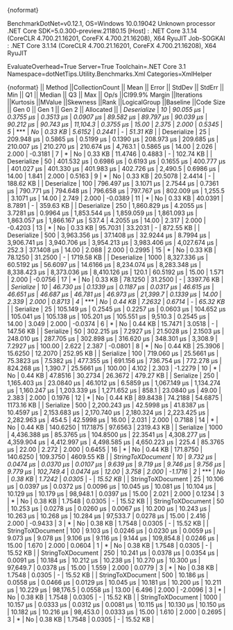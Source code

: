 {noformat}

BenchmarkDotNet=v0.12.1, OS=Windows 10.0.19042
Unknown processor
.NET Core SDK=5.0.300-preview.21180.15
  [Host]     : .NET Core 3.1.14 (CoreCLR 4.700.21.16201, CoreFX 4.700.21.16208), X64 RyuJIT
  Job-SOGKAI : .NET Core 3.1.14 (CoreCLR 4.700.21.16201, CoreFX 4.700.21.16208), X64 RyuJIT

EvaluateOverhead=True  Server=True  Toolchain=.NET Core 3.1  
Namespace=dotNetTips.Utility.Benchmarks.Xml  Categories=XmlHelper  

{noformat}
||           Method ||CollectionCount ||        Mean ||     Error ||     StdDev ||    StdErr ||         Min ||          Q1 ||      Median ||          Q3 ||         Max ||     Op/s ||CI99.9% Margin ||Iterations ||Kurtosis ||MValue ||Skewness ||Rank ||LogicalGroup ||Baseline ||Code Size ||   Gen 0 ||   Gen 1 ||   Gen 2 || Allocated ||
|       *Deserialize* |              *10* |    *90.055 μs* |  *0.3755 μs* |   *0.3513 μs* |  *0.0907 μs* |    *89.582 μs* |    *89.797 μs* |    *90.039 μs* |    *90.212 μs* |    *90.743 μs* |  *11,104.3* |      *0.3755 μs* |      *15.00* |    *2.375* |  *2.000* |   *0.5345* |    *5* |            *** |       *No* |   *0.33 KB* |   *5.6152* |   *0.2441* |        *-* |   *51.31 KB* |
|       Deserialize |              25 |   209.948 μs |  0.5865 μs |   0.5199 μs |  0.1390 μs |   208.973 μs |   209.685 μs |   210.007 μs |   210.270 μs |   210.674 μs |   4,763.1 |      0.5865 μs |      14.00 |    2.026 |  2.000 |  -0.3181 |    7 |            * |       No |   0.33 KB |  11.4746 |   0.4883 |        - |  102.74 KB |
|       Deserialize |              50 |   401.532 μs |  0.6986 μs |   0.6193 μs |  0.1655 μs |   400.777 μs |   401.027 μs |   401.330 μs |   401.983 μs |   402.726 μs |   2,490.5 |      0.6986 μs |      14.00 |    1.841 |  2.000 |   0.5163 |    9 |            * |       No |   0.33 KB |  20.5078 |   2.4414 |        - |  188.62 KB |
|       Deserialize |             100 |   796.497 μs |  3.1071 μs |   2.7544 μs |  0.7361 μs |   790.771 μs |   794.648 μs |   796.658 μs |   797.767 μs |   802.009 μs |   1,255.5 |      3.1071 μs |      14.00 |    2.749 |  2.000 |  -0.0389 |   11 |            * |       No |   0.33 KB |  40.0391 |   8.7891 |        - |  359.63 KB |
|       Deserialize |             250 | 1,860.829 μs |  4.2055 μs |   3.7281 μs |  0.9964 μs | 1,853.544 μs | 1,859.059 μs | 1,861.093 μs | 1,863.057 μs | 1,866.167 μs |     537.4 |      4.2055 μs |      14.00 |    2.317 |  2.000 |  -0.4203 |   13 |            * |       No |   0.33 KB |  95.7031 |  33.2031 |        - |  872.55 KB |
|       Deserialize |             500 | 3,963.356 μs | 37.1408 μs |  32.9244 μs |  8.7994 μs | 3,906.741 μs | 3,940.706 μs | 3,954.213 μs | 3,983.406 μs | 4,027.674 μs |     252.3 |     37.1408 μs |      14.00 |    2.088 |  2.000 |   0.2995 |   15 |            * |       No |   0.33 KB |  78.1250 |  31.2500 |        - | 1719.58 KB |
|       Deserialize |            1000 | 8,327.336 μs | 60.5192 μs |  56.6097 μs | 14.6166 μs | 8,234.074 μs | 8,283.348 μs | 8,338.423 μs | 8,373.036 μs | 8,410.126 μs |     120.1 |     60.5192 μs |      15.00 |    1.571 |  2.000 |  -0.0756 |   17 |            * |       No |   0.33 KB |  78.1250 |  31.2500 |        - | 3397.76 KB |
|         *Serialize* |              *10* |    *46.730 μs* |  *0.1339 μs* |   *0.1187 μs* |  *0.0317 μs* |    *46.615 μs* |    *46.651 μs* |    *46.687 μs* |    *46.781 μs* |    *46.973 μs* |  *21,399.7* |      *0.1339 μs* |      *14.00* |    *2.339* |  *2.000* |   *0.8713* |    *4* |            *** |       *No* |   *0.44 KB* |   *7.2632* |   *0.6714* |        *-* |   *65.32 KB* |
|         Serialize |              25 |   105.149 μs |  0.2545 μs |   0.2257 μs |  0.0603 μs |   104.652 μs |   105.041 μs |   105.138 μs |   105.201 μs |   105.551 μs |   9,510.3 |      0.2545 μs |      14.00 |    3.049 |  2.000 |  -0.0374 |    6 |            * |       No |   0.44 KB |  15.7471 |   3.0518 |        - |  147.56 KB |
|         Serialize |              50 |   302.215 μs |  7.2927 μs |  21.5028 μs |  2.1503 μs |   248.010 μs |   287.705 μs |   302.898 μs |   316.620 μs |   348.301 μs |   3,308.9 |      7.2927 μs |     100.00 |    2.622 |  2.387 |  -0.0801 |    8 |            * |       No |   0.44 KB |  25.3906 |  15.6250 |  12.2070 |  252.95 KB |
|         Serialize |             100 |   719.060 μs | 25.5661 μs |  75.3823 μs |  7.5382 μs |   477.355 μs |   691.156 μs |   736.754 μs |   772.278 μs |   824.268 μs |   1,390.7 |     25.5661 μs |     100.00 |    4.102 |  2.303 |  -1.2279 |   10 |            * |       No |   0.44 KB |  47.8516 |  30.2734 |  26.3672 |  479.27 KB |
|         Serialize |             250 | 1,165.403 μs | 23.0840 μs |  46.1012 μs |  6.5859 μs | 1,067.149 μs | 1,134.274 μs | 1,160.247 μs | 1,203.339 μs | 1,271.652 μs |     858.1 |     23.0840 μs |      49.00 |    2.383 |  2.000 |   0.1976 |   12 |            * |       No |   0.44 KB |  89.8438 |  74.2188 |  54.6875 | 1173.16 KB |
|         Serialize |             500 | 2,200.243 μs | 42.5998 μs |  41.8387 μs | 10.4597 μs | 2,153.683 μs | 2,170.740 μs | 2,180.324 μs | 2,223.425 μs | 2,282.963 μs |     454.5 |     42.5998 μs |      16.00 |    2.031 |  2.000 |   0.7188 |   14 |            * |       No |   0.44 KB | 140.6250 | 117.1875 |  97.6563 | 2319.43 KB |
|         Serialize |            1000 | 4,436.388 μs | 85.3765 μs | 104.8500 μs | 22.3541 μs | 4,308.277 μs | 4,359.904 μs | 4,412.997 μs | 4,498.585 μs | 4,650.223 μs |     225.4 |     85.3765 μs |      22.00 |    2.272 |  2.000 |   0.6455 |   16 |            * |       No |   0.44 KB | 171.8750 | 140.6250 | 109.3750 | 4609.55 KB |
| *StringToXDocument* |              *10* |     *9.732 μs* |  *0.0474 μs* |   *0.0370 μs* |  *0.0107 μs* |     *9.639 μs* |     *9.719 μs* |     *9.746 μs* |     *9.756 μs* |     *9.779 μs* | *102,749.4* |      *0.0474 μs* |      *12.00* |    *3.758* |  *2.000* |  *-1.1716* |    *2* |            *** |       *No* |   *0.38 KB* |   *1.7242* |   *0.0305* |        *-* |   *15.52 KB* |
| StringToXDocument |              25 |    10.106 μs |  0.0397 μs |   0.0372 μs |  0.0096 μs |    10.045 μs |    10.081 μs |    10.104 μs |    10.129 μs |    10.179 μs |  98,948.1 |      0.0397 μs |      15.00 |    2.021 |  2.000 |   0.1234 |    3 |            * |       No |   0.38 KB |   1.7548 |   0.0305 |        - |   15.52 KB |
| StringToXDocument |              50 |    10.253 μs |  0.0278 μs |   0.0260 μs |  0.0067 μs |    10.200 μs |    10.243 μs |    10.263 μs |    10.268 μs |    10.284 μs |  97,533.7 |      0.0278 μs |      15.00 |    2.416 |  2.000 |  -0.9433 |    3 |            * |       No |   0.38 KB |   1.7548 |   0.0305 |        - |   15.52 KB |
| StringToXDocument |             100 |     9.103 μs |  0.0246 μs |   0.0230 μs |  0.0059 μs |     9.073 μs |     9.078 μs |     9.106 μs |     9.116 μs |     9.144 μs | 109,854.8 |      0.0246 μs |      15.00 |    1.670 |  2.000 |   0.0604 |    1 |            * |       No |   0.38 KB |   1.7548 |   0.0305 |        - |   15.52 KB |
| StringToXDocument |             250 |    10.241 μs |  0.0378 μs |   0.0354 μs |  0.0091 μs |    10.184 μs |    10.212 μs |    10.238 μs |    10.270 μs |    10.300 μs |  97,649.7 |      0.0378 μs |      15.00 |    1.559 |  2.000 |   0.0779 |    3 |            * |       No |   0.38 KB |   1.7548 |   0.0305 |        - |   15.52 KB |
| StringToXDocument |             500 |    10.186 μs |  0.0558 μs |   0.0466 μs |  0.0129 μs |    10.045 μs |    10.181 μs |    10.200 μs |    10.211 μs |    10.229 μs |  98,176.5 |      0.0558 μs |      13.00 |    6.496 |  2.000 |  -2.0096 |    3 |            * |       No |   0.38 KB |   1.7548 |   0.0305 |        - |   15.52 KB |
| StringToXDocument |            1000 |    10.157 μs |  0.0333 μs |   0.0312 μs |  0.0081 μs |    10.115 μs |    10.130 μs |    10.150 μs |    10.182 μs |    10.216 μs |  98,453.0 |      0.0333 μs |      15.00 |    1.610 |  2.000 |   0.2695 |    3 |            * |       No |   0.38 KB |   1.7548 |   0.0305 |        - |   15.52 KB |
